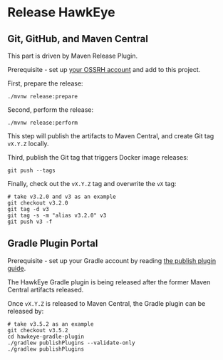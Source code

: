 # Release HawkEye

## Git, GitHub, and Maven Central

This part is driven by Maven Release Plugin.

Prerequisite - set up [your OSSRH account](https://central.sonatype.org/publish/publish-guide/) and add to this project.

First, prepare the release:

```shell
./mvnw release:prepare
```

Second, perform the release:

```shell
./mvnw release:perform
```

This step will publish the artifacts to Maven Central, and create Git tag `vX.Y.Z` locally.

Third, publish the Git tag that triggers Docker image releases:

```shell
git push --tags
```

Finally, check out the `vX.Y.Z` tag and overwrite the `vX` tag:

```shell
# take v3.2.0 and v3 as an example
git checkout v3.2.0
git tag -d v3
git tag -s -m "alias v3.2.0" v3
git push v3 -f
```

## Gradle Plugin Portal

Prerequisite - set up your Gradle account by reading [the publish plugin guide](https://plugins.gradle.org/docs/publish-plugin).

The HawkEye Gradle plugin is being released after the former Maven Central artifacts released.

Once `vX.Y.Z` is released to Maven Central, the Gradle plugin can be released by:

```shell
# take v3.5.2 as an example
git checkout v3.5.2
cd hawkeye-gradle-plugin
./gradlew publishPlugins --validate-only
./gradlew publishPlugins
```
